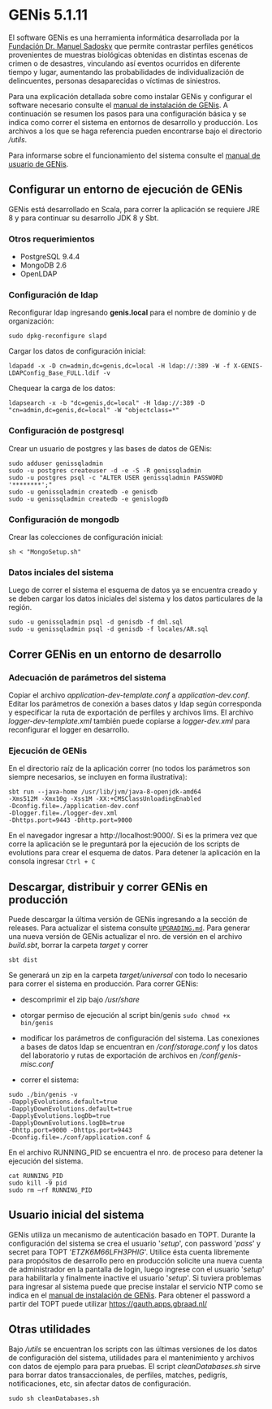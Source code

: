 # GENis 5.1.11

El software GENis es una herramienta informática desarrollada por la [Fundación Dr. Manuel Sadosky](https://www.fundacionsadosky.org.ar) que permite contrastar perfiles genéticos provenientes de muestras biológicas obtenidas en distintas escenas de crimen o de desastres, vinculando así eventos ocurridos en diferente tiempo y lugar, aumentando las probabilidades de individualización de delincuentes, personas desaparecidas o víctimas de siniestros.

Para una explicación detallada sobre como instalar GENis y configurar el software necesario consulte el [manual de instalación de GENis](https://github.com/fundacion-sadosky/genis/files/9739746/instalacion.pdf). A continuación se resumen los pasos para una configuración básica y se indica como correr el sistema en entornos de desarrollo y producción. Los archivos a los que se haga referencia pueden encontrarse bajo el directorio */utils*.

Para informarse sobre el funcionamiento del sistema consulte el [manual de usuario de GENis](https://github.com/fundacion-sadosky/genis/files/9739748/manual.pdf).

## Configurar un entorno de ejecución de GENis

GENis está desarrollado en Scala, para correr la aplicación se requiere JRE 8 y para continuar su desarrollo JDK 8 y Sbt.

### Otros requerimientos
- PostgreSQL 9.4.4
- MongoDB 2.6
- OpenLDAP

### Configuración de ldap

Reconfigurar ldap ingresando **genis.local** para el nombre de dominio y de organización: 

```
sudo dpkg-reconfigure slapd 
```

Cargar los datos de configuración inicial:

```
ldapadd -x -D cn=admin,dc=genis,dc=local -H ldap://:389 -W -f X-GENIS-LDAPConfig_Base_FULL.ldif -v
```

Chequear la carga de los datos:
```
ldapsearch -x -b "dc=genis,dc=local" -H ldap://:389 -D "cn=admin,dc=genis,dc=local" -W "objectclass=*"
```

### Configuración de postgresql
Crear un usuario de postgres y las bases de datos de GENis:
```
sudo adduser genissqladmin
sudo -u postgres createuser -d -e -S -R genissqladmin
sudo -u postgres psql -c "ALTER USER genissqladmin PASSWORD '********';"
sudo -u genissqladmin createdb -e genisdb
sudo -u genissqladmin createdb -e genislogdb 
```
### Configuración de mongodb
Crear las colecciones de configuración inicial:
```
sh < "MongoSetup.sh"
```
### Datos inciales del sistema
Luego de correr el sistema el esquema de datos ya se encuentra creado y se deben cargar los datos iniciales del sistema y los datos particulares de la región.
```
sudo -u genissqladmin psql -d genisdb -f dml.sql
sudo -u genissqladmin psql -d genisdb -f locales/AR.sql
```
## Correr GENis en un entorno de desarrollo

### Adecuación de parámetros del sistema

Copiar el archivo *application-dev-template.conf* a *application-dev.conf*. Editar los parámetros de conexión a bases datos y ldap según corresponda y especificar la ruta de exportación de perfiles y archivos lims. El archivo *logger-dev-template.xml* también puede copiarse a *logger-dev.xml* para reconfigurar el logger en desarrollo.

### Ejecución de GENis

En el directorio raíz de la aplicación correr (no todos los parámetros son siempre necesarios, se incluyen en forma ilustrativa):
```
sbt run --java-home /usr/lib/jvm/java-8-openjdk-amd64
-Xms512M -Xmx10g -Xss1M -XX:+CMSClassUnloadingEnabled
-Dconfig.file=./application-dev.conf 
-Dlogger.file=./logger-dev.xml 
-Dhttps.port=9443 -Dhttp.port=9000
```

En el navegador ingresar a http://localhost:9000/. 
Si es la primera vez que corre la aplicación se le preguntará por la ejecución de los scripts de evolutions para crear el esquema de datos. Para detener la aplicación en la consola ingresar `Ctrl + C`

## Descargar, distribuir y correr GENis en producción
Puede descargar la última versión de GENis ingresando a la sección de releases. Para actualizar el sistema consulte [`UPGRADING.md`](https://github.com/fundacion-sadosky/genis/blob/main/UPGRADING.md).
Para generar una nueva versión de GENis actualizar el nro. de versión en el archivo *build.sbt*, borrar la carpeta *target* y correr

```
sbt dist
```

Se generará un zip en la carpeta *target/universal* con todo lo necesario para correr el sistema en producción.
Para correr GENis:
- descomprimir el zip bajo */usr/share*
- otorgar permiso de ejecución al script bin/genis 
    ```sudo chmod +x bin/genis```
- modificar los parámetros de configuración del sistema. Las conexiones a bases de datos ldap se encuentran en */conf/storage.conf* y los datos del laboratorio y rutas de exportación de archivos en */conf/genis-misc.conf*

- correr el sistema:
```
sudo ./bin/genis -v 
-DapplyEvolutions.default=true
-DapplyDownEvolutions.default=true
-DapplyEvolutions.logDb=true
-DapplyDownEvolutions.logDb=true
-Dhttp.port=9000 -Dhttps.port=9443 
-Dconfig.file=./conf/application.conf &
```
En el archivo RUNNING_PID se encuentra el nro. de proceso para detener la ejecución del sistema. 
```
cat RUNNING_PID
sudo kill -9 pid
sudo rm –rf RUNNING_PID
```
 
## Usuario inicial del sistema

GENis utiliza un mecanismo de autenticación basado en TOPT.
Durante la configuración del sistema se crea el usuario '*setup*', con password '*pass*' y secret para TOPT '*ETZK6M66LFH3PHIG*'.
Utilice ésta cuenta libremente para propósitos de desarrollo pero en producción solicite una nueva cuenta de administrador en la pantalla de login, luego ingrese con el usuario '*setup*' para habilitarla y finalmente inactive el usuario '*setup*'.
Si tuviera problemas para ingresar al sistema puede que precise instalar el servicio NTP como se indica en el [manual de instalación de GENis](https://github.com/fundacion-sadosky/genis/files/9739746/instalacion.pdf).
Para obtener el password a partir del TOPT puede utilizar https://gauth.apps.gbraad.nl/

## Otras utilidades
Bajo */utils* se encuentran los scripts con las últimas versiones de los datos de configuración del sistema, utilidades para el mantenimiento y archivos con datos de ejemplo para para pruebas.
El script *cleanDatabases.sh* sirve para borrar datos transaccionales, de perfiles, matches, pedigrís, notificaciones, etc, sin afectar datos de configuración.
```
sudo sh cleanDatabases.sh
```
